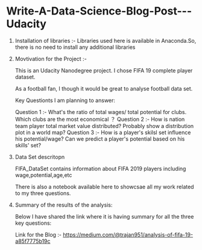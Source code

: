 # Write-A-Data-Science-Blog-Post---Udacity

1. Installation of libraries :- Libraries used here is available in Anaconda.So, there is no need to install any additional libraries

2. Movtivation for the Project :- 

    This is an Udacity Nanodegree project. I chose FIFA 19 complete player dataset.
    
    As a football fan, I though it would be great to analyse football data set.
    
    Key Questionts I am planning to answer:
    
    Question 1 :- What's the ratio of total wages/ total potential for clubs. Which clubs are the most economical ？
    Question 2 :- How is nation team player total market value distributed? Probably show a distribution plot in a world map?
    Question 3 :- How is a player's skilsl set influence his potential/wage? Can we predict a player's potential based on his skills' set?

3. Data Set descritopn 

   FIFA_DataSet contains information about FIFA 2019 players including wage,potential,age,etc
   
   There is also a notebook available here to showcsae all my work related to my three questions.

4. Summary of the results of the analysis:

   Below I have shared the link where it is having summary for all the three key questions:

   Link for the Blog :- https://medium.com/@trajan951/analysis-of-fifa-19-a85f7775b19c
  
